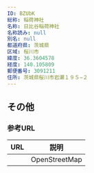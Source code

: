 ```yaml
---
ID: BZUbK
総称: 稲荷神社
名称: 日比谷稲荷神社
名称読み: null
別名: null
都道府県: 茨城県
区域: 桜川市
緯度: 36.3604578
経度: 140.105809
郵便番号: 3091211
住所: 茨城県桜川市岩瀬１９５−２
---
```


## その他

### 参考URL

| URL | 説明          |
| --- | ------------- |
|     | OpenStreetMap |
